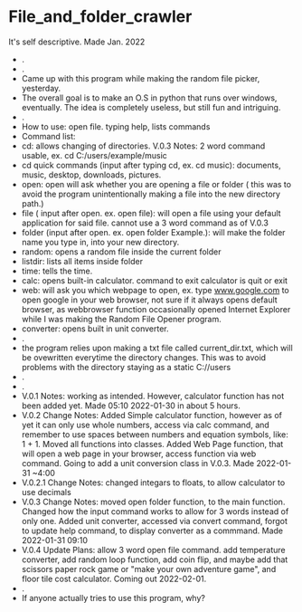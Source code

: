 # File_and_folder_crawler
It's self descriptive. Made Jan. 2022
- .
- .
- Came up with this program while making the random file picker, yesterday.
- The overall goal is to make an O.S in python that runs over windows, eventually. The idea is completely useless, but still fun and intriguing.
- .
- How to use: open file. typing help, lists commands
- Command list:
- cd: allows changing of directories. V.0.3 Notes: 2 word command usable, ex. cd C:/users/example/music
- cd quick commands (input after typing cd, ex. cd music): documents, music, desktop, downloads, pictures.
- open: open will ask whether you are opening a file or folder ( this was to avoid the program unintentionally making a file into the new directory path.)
- file ( input after open. ex. open file): will open a file using your default application for said file. cannot use a 3 word command as of V.0.3
- folder (input after open. ex. open folder Example.): will make the folder name you type in, into your new directory.
- random: opens a random file inside the current folder
- listdir: lists all items inside folder
- time: tells the time.
- calc: opens built-in calculator. command to exit calculator is quit or exit
- web: will ask you which webpage to open, ex. type www.google.com to open google in your web browser, not sure if it always opens default browser, as webbrowser function occasionally opened Internet Explorer while I was making the Random File Opener program.
- converter: opens built in unit converter.
- .
- the program relies upon making a txt file called current_dir.txt, which will be ovewritten everytime the directory changes. This was to avoid problems with the directory staying as a static C://users
- .
- .
- V.0.1 Notes: working as intended. However, calculator function has not been added yet. Made 05:10 2022-01-30 in about 5 hours.
- V.0.2 Change Notes: Added Simple calculator function, however as of yet it can only use whole numbers, access via calc command, and remember to use spaces between numbers and equation symbols, like: 1 + 1. Moved all functions into classes. Added Web Page function, that will open a web page in your browser, access function via web command. Going to add a unit conversion class in V.0.3. Made 2022-01-31 ~4:00
- V.0.2.1 Change Notes: changed integars to floats, to allow calculator to use decimals
- V.0.3 Change Notes: moved open folder function, to the main function. Changed how the input command works to allow for 3 words instead of only one. Added unit converter, accessed via convert command, forgot to update help command, to display converter as a commmand. Made 2022-01-31 09:10
- V.0.4 Update Plans: allow 3 word open file command. add temperature converter, add random loop function, add coin flip, and maybe add that scissors paper rock game or "make your own adventure game", and floor tile cost calculator. Coming out 2022-02-01. 
- .
- If anyone actually tries to use this program, why?
